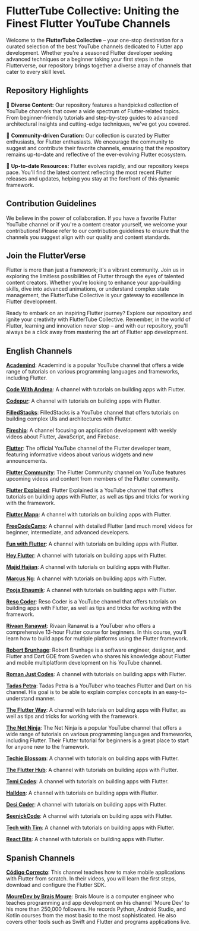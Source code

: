 # FlutterTube Collective: Uniting the Finest Flutter YouTube Channels

Welcome to the **FlutterTube Collective** – your one-stop destination for a curated selection of the best YouTube channels dedicated to Flutter app development. Whether you're a seasoned Flutter developer seeking advanced techniques or a beginner taking your first steps in the Flutterverse, our repository brings together a diverse array of channels that cater to every skill level.

## Repository Highlights

🚀 **Diverse Content:** Our repository features a handpicked collection of YouTube channels that cover a wide spectrum of Flutter-related topics. From beginner-friendly tutorials and step-by-step guides to advanced architectural insights and cutting-edge techniques, we've got you covered.

🌟 **Community-driven Curation:** Our collection is curated by Flutter enthusiasts, for Flutter enthusiasts. We encourage the community to suggest and contribute their favorite channels, ensuring that the repository remains up-to-date and reflective of the ever-evolving Flutter ecosystem.

📅 **Up-to-date Resources:** Flutter evolves rapidly, and our repository keeps pace. You'll find the latest content reflecting the most recent Flutter releases and updates, helping you stay at the forefront of this dynamic framework.

## Contribution Guidelines

We believe in the power of collaboration. If you have a favorite Flutter YouTube channel or if you're a content creator yourself, we welcome your contributions! Please refer to our contribution guidelines to ensure that the channels you suggest align with our quality and content standards.

## Join the FlutterVerse

Flutter is more than just a framework; it's a vibrant community. Join us in exploring the limitless possibilities of Flutter through the eyes of talented content creators. Whether you're looking to enhance your app-building skills, dive into advanced animations, or understand complex state management, the FlutterTube Collective is your gateway to excellence in Flutter development.

Ready to embark on an inspiring Flutter journey? Explore our repository and ignite your creativity with FlutterTube Collective. Remember, in the world of Flutter, learning and innovation never stop – and with our repository, you'll always be a click away from mastering the art of Flutter app development.

## English Channels

[**Academind**](https://www.youtube.com/@academind): Academind is a popular YouTube channel that offers a wide range of tutorials on various programming languages and frameworks, including Flutter.

[**Code With Andrea**](https://www.youtube.com/@CodeWithAndrea): A channel with tutorials on building apps with Flutter.

[**Codepur**](https://www.youtube.com/@HelloCodepur): A channel with tutorials on building apps with Flutter.

[**FilledStacks**](https://www.youtube.com/@FilledStacks): FilledStacks is a YouTube channel that offers tutorials on building complex UIs and architectures with Flutter.

[**Fireship**](https://www.youtube.com/@Fireship): A channel focusing on application development with weekly videos about Flutter, JavaScript, and Firebase.

[**Flutter**](https://www.youtube.com/@flutterdev): The official YouTube channel of the Flutter developer team, featuring informative videos about various widgets and new announcements.

[**Flutter Community**](https://www.youtube.com/@FlutterCommunity): The Flutter Community channel on YouTube features upcoming videos and content from members of the Flutter community.

[**Flutter Explained**](https://www.youtube.com/@FlutterExplained): Flutter Explained is a YouTube channel that offers tutorials on building apps with Flutter, as well as tips and tricks for working with the framework.

[**Flutter Mapp**](https://www.youtube.com/@FlutterMapp): A channel with tutorials on building apps with Flutter.

[**FreeCodeCamp**](https://www.youtube.com/@freecodecamp): A channel with detailed Flutter (and much more) videos for beginner, intermediate, and advanced developers.

[**Fun with Flutter**](https://www.youtube.com/@FunwithFlutter): A channel with tutorials on building apps with Flutter.

[**Hey Flutter**](https://www.youtube.com/@HeyFlutter): A channel with tutorials on building apps with Flutter.

[**Majid Hajian**](https://www.youtube.com/@mhadaily): A channel with tutorials on building apps with Flutter.

[**Marcus Ng**](https://www.youtube.com/@MarcusNg): A channel with tutorials on building apps with Flutter.

[**Pooja Bhaumik**](https://www.youtube.com/@PoojaBhaumik1): A channel with tutorials on building apps with Flutter.

[**Reso Coder**](https://www.youtube.com/@ResoCoder): Reso Coder is a YouTube channel that offers tutorials on building apps with Flutter, as well as tips and tricks for working with the framework.

[**Rivaan Ranawat**](https://www.youtube.com/c/rivaanranawat): Rivaan Ranawat is a YouTuber who offers a comprehensive 13-hour Flutter course for beginners. In this course, you'll learn how to build apps for multiple platforms using the Flutter framework.

[**Robert Brunhage**](https://www.youtube.com/@RobertBrunhage): Robert Brunhage is a software engineer, designer, and Flutter and Dart GDE from Sweden who shares his knowledge about Flutter and mobile multiplatform development on his YouTube channel.

[**Roman Just Codes**](https://www.youtube.com/@romanjustcodes): A channel with tutorials on building apps with Flutter.

[**Tadas Petra**](https://www.youtube.com/@tadaspetra): Tadas Petra is a YouTuber who teaches Flutter and Dart on his channel. His goal is to be able to explain complex concepts in an easy-to-understand manner.

[**The Flutter Way**](https://www.youtube.com/c/theflutterway): A channel with tutorials on building apps with Flutter, as well as tips and tricks for working with the framework.

[**The Net Ninja**](https://www.youtube.com/@NetNinja): The Net Ninja is a popular YouTube channel that offers a wide range of tutorials on various programming languages and frameworks, including Flutter. Their Flutter tutorial for beginners is a great place to start for anyone new to the framework.

[**Techie Blossom**](https://www.youtube.com/@techieblossom): A channel with tutorials on building apps with Flutter.








[**The Flutter Hub**](): A channel with tutorials on building apps with Flutter.

[**Temi Codes**](): A channel with tutorials on building apps with Flutter.

[**Hallden**](): A channel with tutorials on building apps with Flutter.

[**Desi Coder**](): A channel with tutorials on building apps with Flutter.

[**SeenickCode**](): A channel with tutorials on building apps with Flutter.

[**Tech with Tim**](): A channel with tutorials on building apps with Flutter.

[**React Bits**](): A channel with tutorials on building apps with Flutter.









## Spanish Channels

[**Código Correcto**](https://www.youtube.com/@CodigoCorrecto): This channel teaches how to make mobile applications with Flutter from scratch. In their videos, you will learn the first steps, download and configure the Flutter SDK.

[**MoureDev by Brais Moure**](https://www.youtube.com/@mouredev): Brais Moure is a computer engineer who teaches programming and app development on his channel 'Moure Dev' to his more than 250,000 followers. He records Python, Android Studio, and Kotlin courses from the most basic to the most sophisticated. He also covers other tools such as Swift and Flutter and programs applications live.


